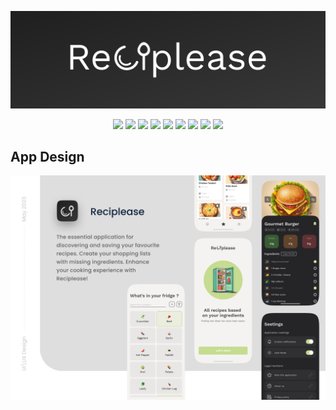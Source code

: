 ![logo](https://github.com/NaimZdn/Reciplease/blob/main/README%20Assets/banner_reciplease.svg)

<p align="center">
  <img src="https://img.shields.io/badge/-Swift-f05138?style=flat&labelColor=f05138&logo=swift&logoColor=white"/>
  <img src="https://img.shields.io/badge/-SwiftUI-0099E5?style=flat&labelColor=0099E5&logo=swift&logoColor=white"/>
  <img src="https://img.shields.io/badge/-Combine-f05138?style=flat&labelColor=f05138&logo=swift&logoColor=white"/>
  <img src="https://img.shields.io/badge/-Alamofire-f05138?style=flat&labelColor=f05138&logo=swift&logoColor=white"/>
  <img src="https://img.shields.io/badge/-CoreData-2887CE?style=flat&labelColor=2887CE&logo=swift&logoColor=white"/>
  <img src="https://img.shields.io/badge/-MVVM+Clean-41454A?style=flat"/>
  <img src="https://img.shields.io/badge/-iOS-000000?style=flat&labelColor=000000&logo=apple&logoColor=white"/>
  <img src="https://img.shields.io/badge/-Figma-F24E1E?style=flat&labelColor=F24E1E&logo=figma&logoColor=white"/>
  <img src="https://img.shields.io/badge/-Adobe%20Illustrator-FF9A00?style=flat&labelColor=FF9A00&logo=adobe%20illustrator&logoColor=white"/>
</p>

<h2> App Design </h2>

<img src="https://github.com/NaimZdn/Reciplease/blob/main/README%20Assets/presentation_reciplease.jpg"/>
